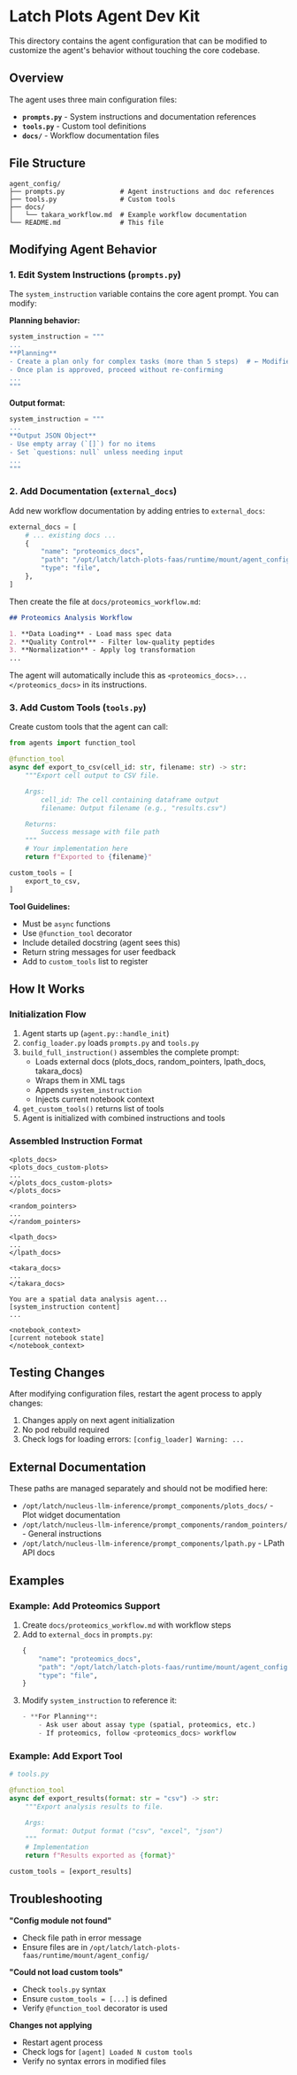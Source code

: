 # Latch Plots Agent Dev Kit

This directory contains the agent configuration that can be modified to customize the agent's behavior without touching the core codebase.

## Overview

The agent uses three main configuration files:
- **`prompts.py`** - System instructions and documentation references
- **`tools.py`** - Custom tool definitions
- **`docs/`** - Workflow documentation files

## File Structure

```
agent_config/
├── prompts.py              # Agent instructions and doc references
├── tools.py                # Custom tools
├── docs/
│   └── takara_workflow.md  # Example workflow documentation
└── README.md               # This file
```

## Modifying Agent Behavior

### 1. Edit System Instructions (`prompts.py`)

The `system_instruction` variable contains the core agent prompt. You can modify:

**Planning behavior:**
```python
system_instruction = """
...
**Planning**
- Create a plan only for complex tasks (more than 5 steps)  # ← Modified
- Once plan is approved, proceed without re-confirming
...
"""
```

**Output format:**
```python
system_instruction = """
...
**Output JSON Object**
- Use empty array (`[]`) for no items
- Set `questions: null` unless needing input
...
"""
```

### 2. Add Documentation (`external_docs`)

Add new workflow documentation by adding entries to `external_docs`:

```python
external_docs = [
    # ... existing docs ...
    {
        "name": "proteomics_docs",
        "path": "/opt/latch/latch-plots-faas/runtime/mount/agent_config/docs/proteomics_workflow.md",
        "type": "file",
    },
]
```

Then create the file at `docs/proteomics_workflow.md`:

```markdown
## Proteomics Analysis Workflow

1. **Data Loading** - Load mass spec data
2. **Quality Control** - Filter low-quality peptides
3. **Normalization** - Apply log transformation
...
```

The agent will automatically include this as `<proteomics_docs>...</proteomics_docs>` in its instructions.

### 3. Add Custom Tools (`tools.py`)

Create custom tools that the agent can call:

```python
from agents import function_tool

@function_tool
async def export_to_csv(cell_id: str, filename: str) -> str:
    """Export cell output to CSV file.

    Args:
        cell_id: The cell containing dataframe output
        filename: Output filename (e.g., "results.csv")

    Returns:
        Success message with file path
    """
    # Your implementation here
    return f"Exported to {filename}"

custom_tools = [
    export_to_csv,
]
```

**Tool Guidelines:**
- Must be `async` functions
- Use `@function_tool` decorator
- Include detailed docstring (agent sees this)
- Return string messages for user feedback
- Add to `custom_tools` list to register

## How It Works

### Initialization Flow

1. Agent starts up (`agent.py::handle_init`)
2. `config_loader.py` loads `prompts.py` and `tools.py`
3. `build_full_instruction()` assembles the complete prompt:
   - Loads external docs (plots_docs, random_pointers, lpath_docs, takara_docs)
   - Wraps them in XML tags
   - Appends `system_instruction`
   - Injects current notebook context
4. `get_custom_tools()` returns list of tools
5. Agent is initialized with combined instructions and tools

### Assembled Instruction Format

```
<plots_docs>
<plots_docs_custom-plots>
...
</plots_docs_custom-plots>
</plots_docs>

<random_pointers>
...
</random_pointers>

<lpath_docs>
...
</lpath_docs>

<takara_docs>
...
</takara_docs>

You are a spatial data analysis agent...
[system_instruction content]
...

<notebook_context>
[current notebook state]
</notebook_context>
```

## Testing Changes

After modifying configuration files, restart the agent process to apply changes:

1. Changes apply on next agent initialization
2. No pod rebuild required
3. Check logs for loading errors: `[config_loader] Warning: ...`

## External Documentation

These paths are managed separately and should not be modified here:

- `/opt/latch/nucleus-llm-inference/prompt_components/plots_docs/` - Plot widget documentation
- `/opt/latch/nucleus-llm-inference/prompt_components/random_pointers/` - General instructions
- `/opt/latch/nucleus-llm-inference/prompt_components/lpath.py` - LPath API docs

## Examples

### Example: Add Proteomics Support

1. Create `docs/proteomics_workflow.md` with workflow steps
2. Add to `external_docs` in `prompts.py`:
   ```python
   {
       "name": "proteomics_docs",
       "path": "/opt/latch/latch-plots-faas/runtime/mount/agent_config/docs/proteomics_workflow.md",
       "type": "file",
   }
   ```
3. Modify `system_instruction` to reference it:
   ```python
   - **For Planning**:
       - Ask user about assay type (spatial, proteomics, etc.)
       - If proteomics, follow <proteomics_docs> workflow
   ```

### Example: Add Export Tool

```python
# tools.py

@function_tool
async def export_results(format: str = "csv") -> str:
    """Export analysis results to file.

    Args:
        format: Output format ("csv", "excel", "json")
    """
    # Implementation
    return f"Results exported as {format}"

custom_tools = [export_results]
```

## Troubleshooting

**"Config module not found"**
- Check file path in error message
- Ensure files are in `/opt/latch/latch-plots-faas/runtime/mount/agent_config/`

**"Could not load custom tools"**
- Check `tools.py` syntax
- Ensure `custom_tools = [...]` is defined
- Verify `@function_tool` decorator is used

**Changes not applying**
- Restart agent process
- Check logs for `[agent] Loaded N custom tools`
- Verify no syntax errors in modified files

